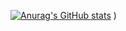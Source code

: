 [![Anurag's GitHub stats](https://github-readme-stats.vercel.app/api?username=RikusWiehahn)](https://github.com/RikusWiehahn/github-readme-stats&count_private=true&show_icons=true&theme=nightowl)
)


<!--
**RikusWiehahn/RikusWiehahn** is a ✨ _special_ ✨ repository because its `README.md` (this file) appears on your GitHub profile.

Here are some ideas to get you started:

- 🔭 I’m currently working on ...
- 🌱 I’m currently learning ...
- 👯 I’m looking to collaborate on ...
- 🤔 I’m looking for help with ...
- 💬 Ask me about ...
- 📫 How to reach me: ...
- 😄 Pronouns: ...
- ⚡ Fun fact: ...
-->
